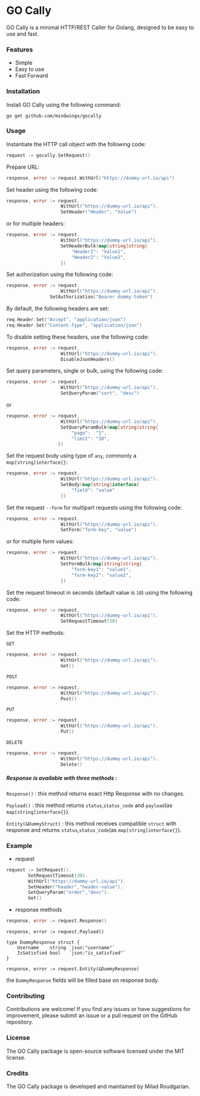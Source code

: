 # GO Cally

GO Cally is a minimal HTTP/REST Caller for Golang, designed to be easy to use and fast.

### Features

- Simple
- Easy to use
- Fast Forward

### Installation

Install GO Cally using the following command:

```
go get github.com/mindwingx/gocally
```

### Usage

Instantiate the HTTP call object with the following code:

```go
request := gocally.SetRequest()
```
Prepare URL:
```go
response, error := request.WithUrl("https://dummy-url.io/api")
```
Set header using the following code:

```go
response, error := request.
                    WithUrl("https://dummy-url.io/api").
                    SetHeader("Header", "Value")
```
or for multiple headers:
```go
response, error := request.
                    WithUrl("https://dummy-url.io/api").
                    SetHeaderBulk(map[string]string{
                        "Header1": "Value1",
                        "Header2": "Value2",
                    })
```
Set authorization using the following code:
```go
response, error := request.
                    WithUrl("https://dummy-url.io/api").
	            SetAuthorization("Bearer dummy-token")
```
By default, the following headers are set:
```go
req.Header.Set("Accept", "application/json")
req.Header.Set("Content-Type", "application/json")
```
To disable setting these headers, use the following code:
```go
response, error := request.
                    WithUrl("https://dummy-url.io/api").
                    DisableJsonHeaders()
```

Set query parameters, single or bulk, using the following code:
```go
response, error := request.
                    WithUrl("https://dummy-url.io/api").
                    SetQueryParam("sort", "desc")
```
or
```go
response, error := request.
                    WithUrl("https://dummy-url.io/api").
                    SetQueryParamBulk(map[string]string{
                        "page":  "1",
                        "limit": "10",
                   })
```

Set the request body using type of `any`, commonly a `map[string]interface{}`:

```go
response, error := request.
                    WithUrl("https://dummy-url.io/api").
                    SetBody(map[string]interface{
						"field": "value"
					})
```
Set the request `--form` for multipart requests using the following code:

```go
response, error := request.
                    WithUrl("https://dummy-url.io/api").
                    SetForm("form-key", "value")
```
or for multiple form values:

```go
response, error := request.
                    WithUrl("https://dummy-url.io/api").
                    SetFormBulk(map[string]string{
                        "form-key1": "value1",
                        "form-key2": "value2",
                    })
```
Set the request timeout in seconds (default value is `10`) using the following code:

```go
response, error := request.
                    WithUrl("https://dummy-url.io/api").
                    SetRequestTimeout(30)
```

Set the HTTP methods:

`GET`
```go
response, error := request.
                    WithUrl("https://dummy-url.io/api").
                    Get()
```
`POST`
```go
response, error := request.
                    WithUrl("https://dummy-url.io/api").
                    Post()
```
`PUT`
```go
response, error := request.
                    WithUrl("https://dummy-url.io/api").
                    Put()
```
`DELETE`
```go
response, error := request.
                    WithUrl("https://dummy-url.io/api").
                    Delete()
```
##### Response is available with three methods :

`Response()` : this method returns exact Http Response with no changes. 

`Payload()` : this method returns `status`,`status_code` and `payload`(as `map[string]interface{}`). 

`Entity(&DummyStruct)` : this method receives compatible `struct` with response and returns `status`,`status_code`(as `map[string]interface{}`). 

### Example

- request

```go
request := SetRequest().
        SetRequestTimeout(30).
        WithUrl("https://dummy-url.io/api").
        SetHeader("header","header-value").
        SetQueryParam("order","desc").
        Get()
```

- response methods

```go
response, error := request.Response()
```

```
response, error := request.Payload()
```

```
type DummyResponse struct {
	Username    string `json:"username"`
	IsSatisfied bool   `json:"is_satisfied"`
}

response, error := request.Entity(&DummyResponse)
```

the `DummyResponse` fields will be filled base on response body.

### Contributing

Contributions are welcome! If you find any issues or have suggestions for improvement, please submit an issue or a pull
request on the GitHub repository.

### License

The GO Cally package is open-source software licensed under the MIT license.

### Credits

The GO Cally package is developed and maintained by Milad Roudgarian.
